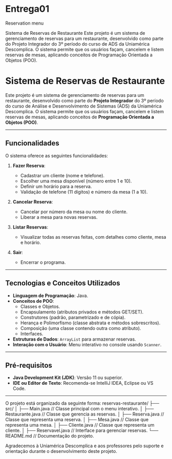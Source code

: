 # Entrega01
Reservation menu

Sistema de Reservas de Restaurante
Este projeto é um sistema de gerenciamento de reservas para um restaurante, desenvolvido como parte do Projeto Integrador do 3º período do curso de ADS da Uniamérica Descomplica. O sistema permite que os usuários façam, cancelem e listem reservas de mesas, aplicando conceitos de Programação Orientada a Objetos (POO).

# Sistema de Reservas de Restaurante

Este projeto é um sistema de gerenciamento de reservas para um restaurante, desenvolvido como parte do **Projeto Integrador** do 3º período do curso de Análise e Desenvolvimento de Sistemas (ADS) da Uniamérica Descomplica. O sistema permite que os usuários façam, cancelem e listem reservas de mesas, aplicando conceitos de **Programação Orientada a Objetos (POO)**.

---

## Funcionalidades

O sistema oferece as seguintes funcionalidades:

1. **Fazer Reserva**:
   - Cadastrar um cliente (nome e telefone).
   - Escolher uma mesa disponível (número entre 1 e 10).
   - Definir um horário para a reserva.
   - Validação de telefone (11 dígitos) e número da mesa (1 a 10).

2. **Cancelar Reserva**:
   - Cancelar por número da mesa ou nome do cliente.
   - Liberar a mesa para novas reservas.

3. **Listar Reservas**:
   - Visualizar todas as reservas feitas, com detalhes como cliente, mesa e horário.

4. **Sair**:
   - Encerrar o programa.

---

## Tecnologias e Conceitos Utilizados

- **Linguagem de Programação**: Java.
- **Conceitos de POO**:
  - Classes e Objetos.
  - Encapsulamento (atributos privados e métodos GET/SET).
  - Construtores (padrão, parametrizado e de cópia).
  - Herança e Polimorfismo (classe abstrata e métodos sobrescritos).
  - Composição (uma classe contendo outra como atributo).
  - Interfaces.
- **Estruturas de Dados**: `ArrayList` para armazenar reservas.
- **Interação com o Usuário**: Menu interativo no console usando `Scanner`.

---

## Pré-requisitos

- **Java Development Kit (JDK)**: Versão 11 ou superior.
- **IDE ou Editor de Texto**: Recomenda-se IntelliJ IDEA, Eclipse ou VS Code.

---

O projeto está organizado da seguinte forma:
reservas-restaurante/
├── src/
│   ├── Main.java               // Classe principal com o menu interativo.
│   ├── Restaurante.java        // Classe que gerencia as reservas.
│   ├── Reserva.java            // Classe que representa uma reserva.
│   ├── Mesa.java               // Classe que representa uma mesa.
│   ├── Cliente.java            // Classe que representa um cliente.
│   ├── Reservavel.java         // Interface para gerenciar reservas.
└── README.md                   // Documentação do projeto.


Agradecemos à Uniamérica Descomplica e aos professores pelo suporte e orientação durante o desenvolvimento deste projeto.
